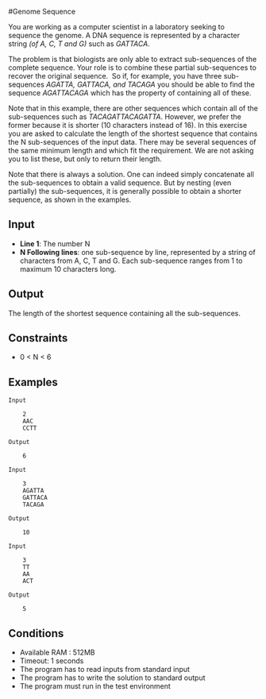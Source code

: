 #Genome Sequence

You are working as a computer scientist in a laboratory seeking to sequence the genome. A DNA sequence is represented by a character string _(of  A, C, T and G)_ such as _GATTACA_.

The problem is that biologists are only able to extract sub-sequences of the complete sequence. Your role is to combine these partial sub-sequences to recover the original sequence.
​
So if, for example, you have three sub-sequences _AGATTA, GATTACA, and TACAGA_ you should be able to find the sequence _AGATTACAGA_ which has the property of containing all of these.

Note that in this example, there are other sequences which contain all of the sub-sequences such as _TACAGATTACAGATTA_. However, we prefer the former because it is shorter (10 characters instead of 16).
​
In this exercise you are asked to calculate the length of the shortest sequence that contains the N sub-sequences of the input data.
There may be several sequences of the same minimum length and which fit the requirement. We are not asking you to list these, but only to return their length.

Note that there is always a solution. One can indeed simply concatenate all the sub-sequences to obtain a valid sequence. But by nesting (even partially) the sub-sequences, it is generally possible to obtain a shorter sequence, as shown in the examples.

## Input

* **Line 1**: The number N
* **N Following lines**: one sub-sequence by line, represented by a string of characters from A, C, T and G. Each sub-sequence ranges from 1 to maximum 10 characters long.

## Output

The length of the shortest sequence containing all the sub-sequences.

## Constraints

* 0 < N < 6

## Examples

    Input

        2
        AAC
        CCTT

    Output

        6

    Input

        3
        AGATTA
        GATTACA
        TACAGA

    Output

        10
        
    Input

        3
        TT
        AA
        ACT

    Output

        5

## Conditions

* Available RAM : 512MB
* Timeout: 1 seconds
* The program has to read inputs from standard input
* The program has to write the solution to standard output
* The program must run in the test environment
